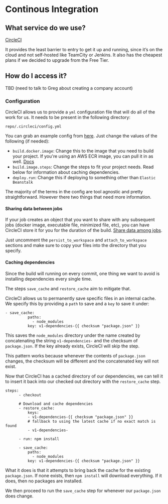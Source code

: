 # Continous Integration

## What service do we use?

[CircleCI](http://circleci.com)

It provides the least barrier to entry to get it up and running, since it’s on the cloud and not self-hosted like TeamCity or Jenkins. It also has the cheapest plans if we decided to upgrade from the Free Tier.

## How do I access it?

TBD (need to talk to Greg about creating a company account)

### Configuration

CircleCI allows us to provide a `yml` configuration file that will do all of the work for us. It needs to be present in the following directory:

`repo/.circleci/config.yml`

You can grab an example config from [here](circle_ci_config.yml). Just change the values of the following (if needed):

- `build.docker.image`: Change this to the image that you need to build your project. If you're using an AWS ECR image, you can pull it in as well. [Docs](https://circleci.com/blog/aws-ecr-auth-support/)
- `build.image.steps`: Change the steps to fit your project needs. Read below for information about caching dependencies.
- `deploy.run`: Change this if deploying to something other than `Elastic Beanstalk`

The majority of the terms in the config are tool agnostic and pretty straightforward. However there two things that need more information.

#### Sharing data between jobs

If your job creates an object that you want to share with any subsequent jobs (docker image, executable file, minimized file, etc), you can have CircleCI store it for you for the duration of the build.
[Share data among jobs](https://circleci.com/docs/2.0/workflows#using-workspaces-to-share-data-among-jobs).

Just uncomment the `persist_to_workspace` and `attach_to_workspace` sections and make sure to copy your files into the directory that you specify.

#### Caching dependencies

Since the build will running on every commit, one thing we want to avoid is installing dependencies every single time.

The steps `save_cache` and `restore_cache` aim to mitigate that.

CircleCI allows us to permanently save specific files in an internal cache. We specify this by providing a `path` to save and a `key` to save it under:

```
- save_cache:
          paths:
            - node_modules
          key: v1-dependencies-{{ checksum "package.json" }}
```

This saves the `node_modules` directory under the name created by concatenating the string `v1-dependencies-` and the checksum of `package.json`. If the key already exists, CircleCI will skip the step.

This pattern works because whenever the contents of `package.json` changes, the checksum will be different and the concatenated key will not exist.

Now that CircleCI has a cached directory of our dependencies, we can tell it to insert it back into our checked out directory with the `restore_cache` step.

```
steps:
      - checkout

      # Download and cache dependencies
      - restore_cache:
          keys:
          - v1-dependencies-{{ checksum "package.json" }}
          # fallback to using the latest cache if no exact match is found
          - v1-dependencies-

      - run: npm install

      - save_cache:
          paths:
            - node_modules
          key: v1-dependencies-{{ checksum "package.json" }}

```

What it does is that it attempts to bring back the cache for the existing `package.json`. If none exists, then `npm install` will download everything. If it does, then no packages are installed.

We then proceed to run the `save_cache` step for whenever our `package.json` does change.
